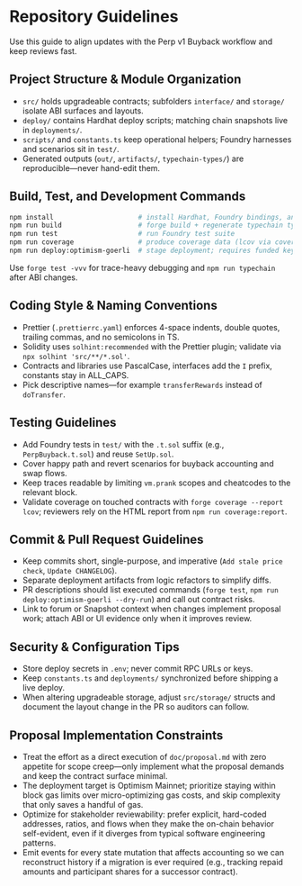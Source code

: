 # Repository Guidelines

Use this guide to align updates with the Perp v1 Buyback workflow and keep reviews fast.

## Project Structure & Module Organization
- `src/` holds upgradeable contracts; subfolders `interface/` and `storage/` isolate ABI surfaces and layouts.
- `deploy/` contains Hardhat deploy scripts; matching chain snapshots live in `deployments/`.
- `scripts/` and `constants.ts` keep operational helpers; Foundry harnesses and scenarios sit in `test/`.
- Generated outputs (`out/`, `artifacts/`, `typechain-types/`) are reproducible—never hand-edit them.

## Build, Test, and Development Commands
```bash
npm install                     # install Hardhat, Foundry bindings, and tooling
npm run build                   # forge build + regenerate typechain types
npm run test                    # run Foundry test suite
npm run coverage                # produce coverage data (lcov via coverage:report)
npm run deploy:optimism-goerli  # stage deployment; requires funded keys in .env
```
Use `forge test -vvv` for trace-heavy debugging and `npm run typechain` after ABI changes.

## Coding Style & Naming Conventions
- Prettier (`.prettierrc.yaml`) enforces 4-space indents, double quotes, trailing commas, and no semicolons in TS.
- Solidity uses `solhint:recommended` with the Prettier plugin; validate via `npx solhint 'src/**/*.sol'`.
- Contracts and libraries use PascalCase, interfaces add the `I` prefix, constants stay in ALL_CAPS.
- Pick descriptive names—for example `transferRewards` instead of `doTransfer`.

## Testing Guidelines
- Add Foundry tests in `test/` with the `.t.sol` suffix (e.g., `PerpBuyback.t.sol`) and reuse `SetUp.sol`.
- Cover happy path and revert scenarios for buyback accounting and swap flows.
- Keep traces readable by limiting `vm.prank` scopes and cheatcodes to the relevant block.
- Validate coverage on touched contracts with `forge coverage --report lcov`; reviewers rely on the HTML report from `npm run coverage:report`.

## Commit & Pull Request Guidelines
- Keep commits short, single-purpose, and imperative (`Add stale price check`, `Update CHANGELOG`).
- Separate deployment artifacts from logic refactors to simplify diffs.
- PR descriptions should list executed commands (`forge test`, `npm run deploy:optimism-goerli --dry-run`) and call out contract risks.
- Link to forum or Snapshot context when changes implement proposal work; attach ABI or UI evidence only when it improves review.

## Security & Configuration Tips
- Store deploy secrets in `.env`; never commit RPC URLs or keys.
- Keep `constants.ts` and `deployments/` synchronized before shipping a live deploy.
- When altering upgradeable storage, adjust `src/storage/` structs and document the layout change in the PR so auditors can follow.

## Proposal Implementation Constraints
- Treat the effort as a direct execution of `doc/proposal.md` with zero appetite for scope creep—only implement what the proposal demands and keep the contract surface minimal.
- The deployment target is Optimism Mainnet; prioritize staying within block gas limits over micro-optimizing gas costs, and skip complexity that only saves a handful of gas.
- Optimize for stakeholder reviewability: prefer explicit, hard-coded addresses, ratios, and flows when they make the on-chain behavior self-evident, even if it diverges from typical software engineering patterns.
- Emit events for every state mutation that affects accounting so we can reconstruct history if a migration is ever required (e.g., tracking repaid amounts and participant shares for a successor contract).
